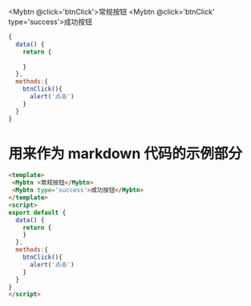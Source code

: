 <Mybtn @click='btnClick'>常规按钮</Mybtn>
<Mybtn @click='btnClick' type='success'>成功按钮</Mybtn>

```js {mixin:true}
{
  data() {
    return {
  
    }
  },
  methods:{
    btnClick(){
      alert('点击')
    }
  }
}
```

# 用来作为 markdown 代码的示例部分
```html
<template>
 <Mybtn >常规按钮</Mybtn>
 <Mybtn type='success'>成功按钮</Mybtn>
</template>
<script>
export default {
  data() {
    return {
    }
  },
  methods:{
    btnClick(){
      alert('点击')
    }
  }
}
</script>

```

